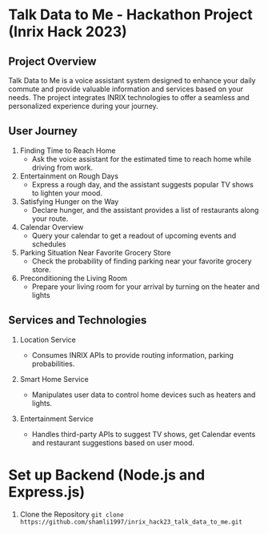 # Talk Data to Me - Hackathon Project (Inrix Hack 2023)

## Project Overview

Talk Data to Me is a voice assistant system designed to enhance your daily commute and provide valuable information and services based on your needs. The project integrates INRIX technologies to offer a seamless and personalized experience during your journey.

## User Journey

1. Finding Time to Reach Home
   - Ask the voice assistant for the estimated time to reach home while driving from work.
2. Entertainment on Rough Days
   - Express a rough day, and the assistant suggests popular TV shows to lighten your mood.
3. Satisfying Hunger on the Way
   - Declare hunger, and the assistant provides a list of restaurants along your route.
4. Calendar Overview
   - Query your calendar to get a readout of upcoming events and schedules
5. Parking Situation Near Favorite Grocery Store
   - Check the probability of finding parking near your favorite grocery store.
6. Preconditioning the Living Room
   - Prepare your living room for your arrival by turning on the heater and lights

## Services and Technologies

1. Location Service

   - Consumes INRIX APIs to provide routing information, parking probabilities.

2. Smart Home Service

   - Manipulates user data to control home devices such as heaters and lights.

3. Entertainment Service
   - Handles third-party APIs to suggest TV shows, get Calendar events and restaurant suggestions based on user mood.

# Set up Backend (Node.js and Express.js)

1. Clone the Repository
   `git clone https://github.com/shamli1997/inrix_hack23_talk_data_to_me.git `
